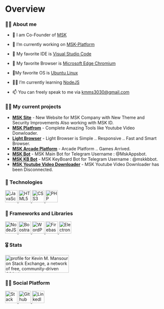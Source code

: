 # Overview

### 🐱‍👤 About me

- 💼 I am Co-Founder of [MSK](https://msk-apps.herokuapp.com/)

- 🔨 I’m currently working on [MSK-Platform](https://msk-platform.herokuapp.com/)

- 🎉 My favorite IDE is  [Visual Studio Code](https://code.visualstudio.com/)

- 🎉 My favorite Browser is [Microsoft Edge Chromium](https://www.microsoft.com/en-us/edge?form=MI13F3&OCID=MI13F3)

- 🎉My favorite OS is [Ubuntu Linux](https://ubuntu.com/)

- 🐱‍🏍 I’m currently learning [NodeJS](https://nodejs.org)

- 📫 You can freely speak to me via kmms3030@gmail.com


### 🐱‍🚀 My current projects

- **[MSK Site](https://msk-apps.herokuapp.com/)** - New Website for MSK Company with New Theme and Security Improvements Also working with MSK ID.
- **[MSK Platfrom](https://msk-platform.herokuapp.com/)** - Complete Amazing Tools like Youtube Video Donwloader.
- **[Light Browser](https://msk-apps.herokuapp.com/Light%20Browser%20Overview.html)** - Light Browser is Simple .. Responsive .. Fast and Smart Browser.
- **[MSK Arcade Platform](https://msk-apps.herokuapp.com/MSK%20Arcade%20Platfrom/Home.html)** - Arcade Platform  .. Games Arrived.
- **[MSK Bot](https://t.me/MskAppsbot)** - MSK Main Bot for Telegram Username : @MskAppsbot.
- **[MSK KB Bot](https://t.me/mskkbbot)** - MSK KeyBoard Bot for Telegram Username : @mskkbbot.
- **[MSK Youtube Video Downloader](https://msk-youtu.herokuapp.com/)** - MSK Youtube Video Downloader has been Disconnected.

### 🧪 Technologies 
<p align="left">
  <p align="left">
    <span></span>
    <a href="https://developer.mozilla.org/en-US/docs/Web/JavaScript" target="_blank">
      <img src="https://img.icons8.com/color/40/000000/javascript.png" alt="JavaScript" width="40" height="40"/>
    </a>
    <span></span>
     <a href="https://developer.mozilla.org/en-US/docs/Web/HTML" target="_blank">
      <img src="https://img.icons8.com/color/40/000000/html-5.png" alt="HTML5" width="40" height="40"/>
    </a>
    <span></span>
    <a href="https://www.w3.org/Style/CSS/Overview.en.html" target="_blank">
      <img src="https://img.icons8.com/color/40/000000/css3.png" alt="CSS3" width="40" height="40"/>
    </a>
    <span></span>
    <a href="https://www.php.net/" target="_blank">
      <img src="https://img.icons8.com/color/40/000000/php.png" alt="PHP" width="40" height="40"/>
    </a>
    <span></span>
  </p>
  
 ### 🧪 Frameworks and Libraries
<p align="left">
  <p align="left">
        <a href="https://nodejs.org" target="_blank">
      <img src="https://img.icons8.com/color/40/000000/nodejs.png" alt="NodeJS" width="40" height="40"/>
    </a>
    <span></span>
    <a href="https://getbootstrap.com/" target="_blank">
      <img src="https://img.icons8.com/color/48/000000/bootstrap.png" alt="Boostrap" width="40" height="40"/>
    </a>
      <span></span>
      <a href="https://wordpress.org" target="_blank">
      <img src="https://img.icons8.com/color/40/000000/wordpress.png" alt="WordPress" width="40" height="40"/>
    </a>
    <span></span>
    <a href="https://firebase.google.com" target="_blank">
      <img src="https://img.icons8.com/color/40/000000/firebase.png" alt="Firebase" width="40" height="40"/>
    </a>
    <span></span>
    <a href="https://www.electronjs.org/" target="_blank">
      <img src="https://img.icons8.com/color/40/000000/react-native.png" alt="ElectronJS" width="40" height="40"/>
    </a>
    <span></span>
  </p>
  
### 🎖 Stats
<a href="https://stackexchange.com/users/20374110"><img src="https://stackexchange.com/users/flair/20374110.png" width="208" height="58" alt="profile for Kevin M. Mansour on Stack Exchange, a network of free, community-driven Q&amp;A sites" title="profile for Kevin M. Mansour on Stack Exchange, a network of free, community-driven Q&amp;A sites"></a>
    <span></span>


### 🐱‍🏍 Social Platform

<p align="left">
  <p align="left">
    <span></span>
    <a href="https://stackexchange.com/users/20374110/kevin-m-mansour" target="_blank">
      <img src="https://img.icons8.com/color/48/000000/stackexchange.png" alt="Stack Exchange Account" width="40" height="40"/>
    </a>
      <a href="https://github.com/kevinmmansour" target="_blank">
      <img src="https://img.icons8.com/fluent/40/000000/github.png" alt="Github Account" width="40" height="40"/>
    </a>
    <span></span>
    <a href="https://www.linkedin.com/in/kevinmmansour" target="_blank">
      <img src="https://img.icons8.com/color/40/000000/linkedin.png" alt="LinkedIn Account" width="40" height="40"/>
    </a>
      <span></span>
 
  </p>
